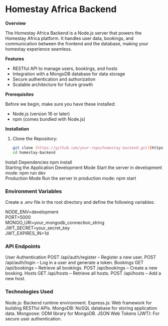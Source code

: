 # Homestay Africa Backend

**Overview**

The Homestay Africa Backend is a Node.js server that powers the Homestay Africa platform. It handles user data, bookings, and communication between the frontend and the database, making your homestay experience seamless.

**Features**

* RESTful API to manage users, bookings, and hosts
* Integration with a MongoDB database for data storage
* Secure authentication and authorization
* Scalable architecture for future growth

**Prerequisites**

Before we begin, make sure you have these installed:

* Node.js (version 16 or later)
* npm (comes bundled with Node.js)

**Installation**

1. Clone the Repository:
   ```bash
   git clone [https://github.com/your-repo/homestay-backend.git](https://github.com/your-repo/homestay-backend.git)
   cd homestay-backend
   
Install Dependencies
npm install  
Starting the Application
Development Mode
Start the server in development mode:
npm run dev  
Production Mode
Run the server in production mode:
npm start

### Environment Variables

Create a .env file in the root directory and define the following variables:

NODE_ENV=development  
PORT=5000  
MONGO_URI=your_mongodb_connection_string  
JWT_SECRET=your_secret_key  
JWT_EXPIRES_IN=1d

### API Endpoints

User Authentication
POST /api/auth/register – Register a new user.
POST /api/auth/login – Log in a user and generate a token.
Bookings
GET /api/bookings – Retrieve all bookings.
POST /api/bookings – Create a new booking.
Hosts
GET /api/hosts – Retrieve all hosts.
POST /api/hosts – Add a new host.

### Technologies Used

Node.js: Backend runtime environment.
Express.js: Web framework for building RESTful APIs.
MongoDB: NoSQL database for storing application data.
Mongoose: ODM library for MongoDB.
JSON Web Tokens (JWT): For secure user authentication.

